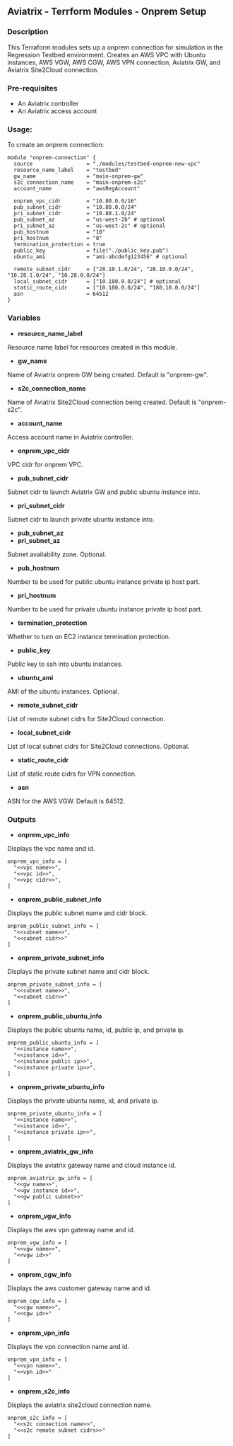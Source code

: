 ## Aviatrix - Terrform Modules - Onprem Setup

### Description
This Terraform modules sets up a onprem connection for simulation in the Regression Testbed environment. Creates an AWS VPC with Ubuntu instances, AWS VGW, AWS CGW, AWS VPN connection, Aviatrix GW, and Aviatrix Site2Cloud connection.

### Pre-requisites

* An Aviatrix controller
* An Aviatrix access account

### Usage:
To create an onprem connection:
```
module "onprem-connection" {
  source                 = "./modules/testbed-onprem-new-vpc"
  resource_name_label    = "testbed"
  gw_name                = "main-onprem-gw"
  s2c_connection_name    = "main-onprem-s2c"
  account_name           = "awsRegAccount"

  onprem_vpc_cidr        = "10.80.0.0/16"
  pub_subnet_cidr        = "10.80.0.0/24"
  pri_subnet_cidr        = "10.80.1.0/24"
  pub_subnet_az          = "us-west-2b" # optional
  pri_subnet_az          = "us-west-2c" # optional
  pub_hostnum            = "10"
  pri_hostnum            = "8"
  termination_protection = true
  public_key             = file("./public_key.pub")
  ubuntu_ami             = "ami-abcdefg123456" # optional

  remote_subnet_cidr     = ["28.10.1.0/24", "28.10.0.0/24", "10.28.1.0/24", "10.28.0.0/24"]
  local_subnet_cidr      = ["10.180.0.0/24"] # optional
  static_route_cidr      = ["10.180.0.0/24", "180.10.0.0/24"]
  asn                    = 64512
}
```

### Variables
- **resource_name_label**

Resource name label for resources created in this module.

- **gw_name**

Name of Aviatrix onprem GW being created. Default is "onprem-gw".

- **s2c_connection_name**

Name of Aviatrix Site2Cloud connection being created. Default is "onprem-s2c".

- **account_name**

Access account name in Aviatrix controller.

- **onprem_vpc_cidr**

VPC cidr for onprem VPC.

- **pub_subnet_cidr**

Subnet cidr to launch Aviatrix GW and public ubuntu instance into.

- **pri_subnet_cidr**

Subnet cidr to launch private ubuntu instance into.

- **pub_subnet_az**
- **pri_subnet_az**

Subnet availability zone. Optional.

- **pub_hostnum**

Number to be used for public ubuntu instance private ip host part.

- **pri_hostnum**

Number to be used for private ubuntu instance private ip host part.

- **termination_protection**

Whether to turn on EC2 instance termination protection.

- **public_key**

Public key to ssh into ubuntu instances.

- **ubuntu_ami**

AMI of the ubuntu instances. Optional.

- **remote_subnet_cidr**

List of remote subnet cidrs for Site2Cloud connection.

- **local_subnet_cidr**

List of local subnet cidrs for Site2Cloud connections. Optional.

- **static_route_cidr**

List of static route cidrs for VPN connection.

- **asn**

ASN for the AWS VGW. Default is 64512.

### Outputs

- **onprem_vpc_info**

Displays the vpc name and id.
```
onprem_vpc_info = [
  "<<vpc name>>",
  "<<vpc id>>",
  "<<vpc cidr>>",
]
```

- **onprem_public_subnet_info**

Displays the public subnet name and cidr block.
```
onprem_public_subnet_info = [
  "<<subnet name>>",
  "<<subnet cidr>>"
]
```

- **onprem_private_subnet_info**

Displays the private subnet name and cidr block.
```
onprem_private_subnet_info = [
  "<<subnet name>>",
  "<<subnet cidr>>"
]
```

- **onprem_public_ubuntu_info**

Displays the public ubuntu name, id, public ip, and private ip.
```
onprem_public_ubuntu_info = [
  "<<instance name>>",
  "<<instance id>>",
  "<<instance public ip>>",
  "<<instance private ip>>",
]
```

- **onprem_private_ubuntu_info**

Displays the private ubuntu name, id, and private ip.
```
onprem_private_ubuntu_info = [
  "<<instance name>>",
  "<<instance id>>",
  "<<instance private ip>>",
]
```

- **onprem_aviatrix_gw_info**

Displays the aviatrix gateway name and cloud instance id.
```
onprem_aviatrix_gw_info = [
  "<<gw name>>",
  "<<gw instance id>>",
  "<<gw public subnet>>"
]
```

- **onprem_vgw_info**

Displays the aws vpn gateway name and id.
```
onprem_vgw_info = [
  "<<vgw name>>",
  "<<vgw id>>"
]
```

- **onprem_cgw_info**

Displays the aws customer gateway name and id.
```
onprem_cgw_info = [
  "<<cgw name>>",
  "<<cgw id>>"
]
```

- **onprem_vpn_info**

Displays the vpn connection name and id.
```
onprem_vpn_info = [
  "<<vpn name>>",
  "<<vpn id>>"
]
```

- **onprem_s2c_info**

Displays the aviatrix site2cloud connection name.
```
onprem_s2c_info = [
  "<<s2c connection name>>",
  "<<s2c remote subnet cidrs>>"
]
```
